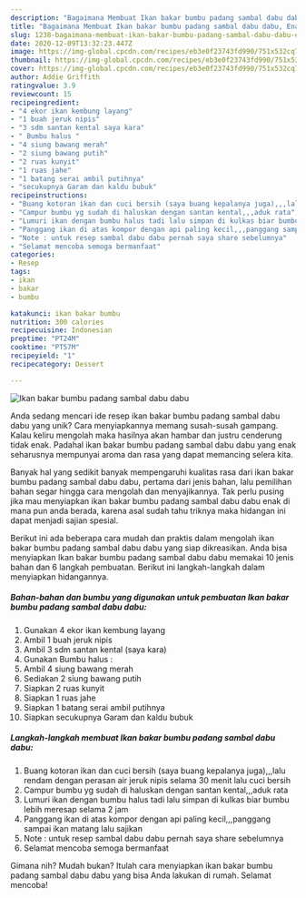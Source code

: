 ```yaml
---
description: "Bagaimana Membuat Ikan bakar bumbu padang sambal dabu dabu, Enak Banget"
title: "Bagaimana Membuat Ikan bakar bumbu padang sambal dabu dabu, Enak Banget"
slug: 1238-bagaimana-membuat-ikan-bakar-bumbu-padang-sambal-dabu-dabu-enak-banget
date: 2020-12-09T13:32:23.447Z
image: https://img-global.cpcdn.com/recipes/eb3e0f23743fd990/751x532cq70/ikan-bakar-bumbu-padang-sambal-dabu-dabu-foto-resep-utama.jpg
thumbnail: https://img-global.cpcdn.com/recipes/eb3e0f23743fd990/751x532cq70/ikan-bakar-bumbu-padang-sambal-dabu-dabu-foto-resep-utama.jpg
cover: https://img-global.cpcdn.com/recipes/eb3e0f23743fd990/751x532cq70/ikan-bakar-bumbu-padang-sambal-dabu-dabu-foto-resep-utama.jpg
author: Addie Griffith
ratingvalue: 3.9
reviewcount: 15
recipeingredient:
- "4 ekor ikan kembung layang"
- "1 buah jeruk nipis"
- "3 sdm santan kental saya kara"
- " Bumbu halus "
- "4 siung bawang merah"
- "2 siung bawang putih"
- "2 ruas kunyit"
- "1 ruas jahe"
- "1 batang serai ambil putihnya"
- "secukupnya Garam dan kaldu bubuk"
recipeinstructions:
- "Buang kotoran ikan dan cuci bersih (saya buang kepalanya juga),,,lalu rendam dengan perasan air jeruk nipis selama 30 menit lalu cuci bersih"
- "Campur bumbu yg sudah di haluskan dengan santan kental,,,aduk rata"
- "Lumuri ikan dengan bumbu halus tadi lalu simpan di kulkas biar bumbu lebih meresap selama 2 jam"
- "Panggang ikan di atas kompor dengan api paling kecil,,,panggang sampai ikan matang lalu sajikan"
- "Note : untuk resep sambal dabu dabu pernah saya share sebelumnya"
- "Selamat mencoba semoga bermanfaat"
categories:
- Resep
tags:
- ikan
- bakar
- bumbu

katakunci: ikan bakar bumbu 
nutrition: 300 calories
recipecuisine: Indonesian
preptime: "PT24M"
cooktime: "PT57M"
recipeyield: "1"
recipecategory: Dessert

---
```



![Ikan bakar bumbu padang sambal dabu dabu](https://img-global.cpcdn.com/recipes/eb3e0f23743fd990/751x532cq70/ikan-bakar-bumbu-padang-sambal-dabu-dabu-foto-resep-utama.jpg)

Anda sedang mencari ide resep ikan bakar bumbu padang sambal dabu dabu yang unik? Cara menyiapkannya memang susah-susah gampang. Kalau keliru mengolah maka hasilnya akan hambar dan justru cenderung tidak enak. Padahal ikan bakar bumbu padang sambal dabu dabu yang enak seharusnya mempunyai aroma dan rasa yang dapat memancing selera kita.



Banyak hal yang sedikit banyak mempengaruhi kualitas rasa dari ikan bakar bumbu padang sambal dabu dabu, pertama dari jenis bahan, lalu pemilihan bahan segar hingga cara mengolah dan menyajikannya. Tak perlu pusing jika mau menyiapkan ikan bakar bumbu padang sambal dabu dabu enak di mana pun anda berada, karena asal sudah tahu triknya maka hidangan ini dapat menjadi sajian spesial.


Berikut ini ada beberapa cara mudah dan praktis dalam mengolah ikan bakar bumbu padang sambal dabu dabu yang siap dikreasikan. Anda bisa menyiapkan Ikan bakar bumbu padang sambal dabu dabu memakai 10 jenis bahan dan 6 langkah pembuatan. Berikut ini langkah-langkah dalam menyiapkan hidangannya.

<!--inarticleads1-->

##### Bahan-bahan dan bumbu yang digunakan untuk pembuatan Ikan bakar bumbu padang sambal dabu dabu:

1. Gunakan 4 ekor ikan kembung layang
1. Ambil 1 buah jeruk nipis
1. Ambil 3 sdm santan kental (saya kara)
1. Gunakan  Bumbu halus :
1. Ambil 4 siung bawang merah
1. Sediakan 2 siung bawang putih
1. Siapkan 2 ruas kunyit
1. Siapkan 1 ruas jahe
1. Siapkan 1 batang serai ambil putihnya
1. Siapkan secukupnya Garam dan kaldu bubuk




<!--inarticleads2-->

##### Langkah-langkah membuat Ikan bakar bumbu padang sambal dabu dabu:

1. Buang kotoran ikan dan cuci bersih (saya buang kepalanya juga),,,lalu rendam dengan perasan air jeruk nipis selama 30 menit lalu cuci bersih
1. Campur bumbu yg sudah di haluskan dengan santan kental,,,aduk rata
1. Lumuri ikan dengan bumbu halus tadi lalu simpan di kulkas biar bumbu lebih meresap selama 2 jam
1. Panggang ikan di atas kompor dengan api paling kecil,,,panggang sampai ikan matang lalu sajikan
1. Note : untuk resep sambal dabu dabu pernah saya share sebelumnya
1. Selamat mencoba semoga bermanfaat




Gimana nih? Mudah bukan? Itulah cara menyiapkan ikan bakar bumbu padang sambal dabu dabu yang bisa Anda lakukan di rumah. Selamat mencoba!
